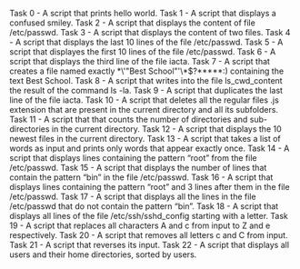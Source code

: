 Task 0 - A script that prints hello world.
Task 1 - A script that displays a confused smiley.
Task 2 - A script that displays the content of file /etc/passwd.
Task 3 - A script that displays the content of two files.
Task 4 - A script that displays the last 10 lines of the file /etc/passwd.
Task 5 - A script that displayes the first 10 lines of the file /etc/passwd.
Task 6 - A script that displays the third line of the file iacta.
Task 7 - A script that creates a file named exactly \*\\'"Best School"\'\\*$\?\*\*\*\*\*:) containing the text Best School.
Task 8 - A script that writes into the file ls_cwd_content the result of the command ls -la.
Task 9 - A script that duplicates the last line of the file iacta.
Task 10 - A script that deletes all the regular files .js extension that are present in the current directory and all its subfolders.
Task 11 - A script that that counts the number of directories and sub-directories in the current directory.
Task 12 - A script that displays the 10 newest files in the current directory.
Task 13 - A script that takes a list of words as input and prints only words that appear exactly once.
Task 14 - A script that displays lines containing the pattern “root” from the file /etc/passwd.
Task 15 - A script that displays the number of lines that contain the pattern “bin” in the file /etc/passwd.
Task 16 - A script that displays lines containing the pattern “root” and 3 lines after them in the file /etc/passwd.
Task 17 - A script that displays all the lines in the file /etc/passwd that do not contain the pattern “bin”.
Task 18 - A script that displays all lines of the file /etc/ssh/sshd_config starting with a letter.
Task 19 - A script that replaces all characters A and c from input to Z and e respectively.
Task 20 - A script that removes all letters c and C from input.
Task 21 - A script that reverses its input.
Task 22 - A script that displays all users and their home directories, sorted by users.
